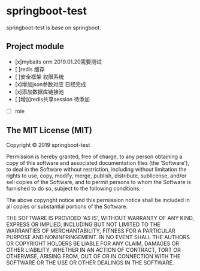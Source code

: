 # springboot-test

springboot-test is base on springboot.

## Project module

- [x]mybaits orm 2019.01.20需要测试
- [ ]redis 缓存
- [ ]安全框架 权限系统
- [x]增加json参数对应 已经完成
- [x]添加数据库链接池
- [ ]增加redis共享session 待添加
- [ ] role

## The MIT License (MIT)

Copyright © 2019 springboot-test

Permission is hereby granted, free of charge, to any person obtaining a copy of this software and associated documentation files (the 'Software'), to deal in the Software without restriction, including without limitation the rights to use, copy, modify, merge, publish, distribute, sublicense, and/or sell copies of the Software, and to permit persons to whom the Software is furnished to do so, subject to the following conditions:

The above copyright notice and this permission notice shall be included in all copies or substantial portions of the Software.

THE SOFTWARE IS PROVIDED 'AS IS', WITHOUT WARRANTY OF ANY KIND, EXPRESS OR IMPLIED, INCLUDING BUT NOT LIMITED TO THE WARRANTIES OF MERCHANTABILITY, FITNESS FOR A PARTICULAR PURPOSE AND NONINFRINGEMENT. IN NO EVENT SHALL THE AUTHORS OR COPYRIGHT HOLDERS BE LIABLE FOR ANY CLAIM, DAMAGES OR OTHER LIABILITY, WHETHER IN AN ACTION OF CONTRACT, TORT OR OTHERWISE, ARISING FROM, OUT OF OR IN CONNECTION WITH THE SOFTWARE OR THE USE OR OTHER DEALINGS IN THE SOFTWARE.